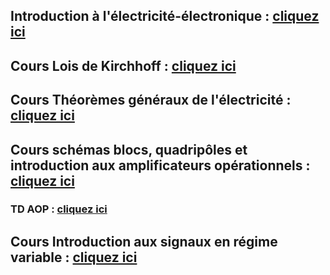 ## Introduction à l'électricité-électronique : <a href="https://afarciniegasm.github.io/Enseignement/Electronique/EE/01_Cours_EE_Introduction.pdf" target="_blank">cliquez ici</a> <br>

## Cours Lois de Kirchhoff : <a href="https://afarciniegasm.github.io/Enseignement/Electronique/EE/02_Cours_EE_Lois_de_Kirchhoff.pdf" target="_blank">cliquez ici</a> <br>

## Cours Théorèmes généraux de l'électricité : <a href="https://afarciniegasm.github.io/Enseignement/Electronique/EE/03_Cours_EE_Theoremes.pdf" target="_blank">cliquez ici</a> <br>

## Cours schémas blocs, quadripôles et introduction aux amplificateurs opérationnels : <a href="https://afarciniegasm.github.io/Enseignement/Electronique/EE/04_Cours_EE_SB_Quadri_AOP.pdf" target="_blank">cliquez ici</a> <br>

### TD AOP : <a href="https://afarciniegasm.github.io/Enseignement/Electronique/EE/05_TD_AOP.pdf" target="_blank">cliquez ici</a> <br>

## Cours Introduction aux signaux en régime variable : <a href="https://afarciniegasm.github.io/Enseignement/Electronique/EE/06_Cours_EE_RegimeVariable.pdf" target="_blank">cliquez ici</a> <br>
